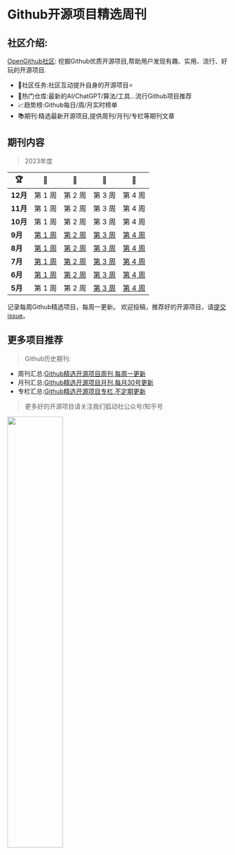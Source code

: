 # Github开源项目精选周刊

## 社区介绍:

[OpenGithub社区](http://open.itc.cn/): 挖掘Github优质开源项目,帮助用户发现有趣、实用、流行、好玩的开源项目.

- 🤝社区任务:社区互动提升自身的开源项目⭐
- 🌋热门仓库:最新的AI/ChatGPT/算法/工具...流行Github项目推荐
- 📈趋势榜:Github每日/周/月实时榜单
- 📚期刊:精选最新开源项目,提供周刊/月刊/专栏等期刊文章

## 期刊内容

> 2023年度

| 🏆      | 🥇                          | 🥈                          | 🥉                          | 🏅                          |
|---------|-----------------------------|-----------------------------|-----------------------------|-----------------------------|
| **12月** | 第 1 周                       | 第 2 周                       | 第 3 周                       | 第 4 周                       |
| **11月** | 第 1 周                       | 第 2 周                       | 第 3 周                       | 第 4 周                       |
| **10月** | 第 1 周                       | 第 2 周                       | 第 3 周                       | 第 4 周                       |
| **9月**  | [第 1 周](docs/2023/9月第一周.md) | [第 2 周](docs/2023/9月第二周.md) | [第 3 周](docs/2023/9月第三周.md) | [第 4 周](docs/2023/9月第四周.md) |
| **8月**  | [第 1 周](docs/2023/8月第一周.md) | [第 2 周](docs/2023/8月第二周.md) | [第 3 周](docs/2023/8月第三周.md) | [第 4 周](docs/2023/8月第四周.md) |
| **7月**  | [第 1 周](docs/2023/7月第一周.md) | [第 2 周](docs/2023/7月第二周.md) | [第 3 周](docs/2023/7月第三周.md) | [第 4 周](docs/2023/7月第四周.md) |
| **6月**  | [第 1 周](docs/2023/6月第一周.md) | [第 2 周](docs/2023/6月第二周.md) | [第 3 周](docs/2023/6月第三周.md) | [第 4 周](docs/2023/6月第四周.md) |
| **5月**  | 第 1 周                       | 第 2 周                       | [第 3 周](docs/2023/5月第三周.md) | [第 4 周](docs/2023/5月第四周.md) |

记录每周Github精选项目，每周一更新。
欢迎投稿，推荐好的开源项目，请[提交 issue](https://github.com/OpenGithubs/weekly/issues)。

## 更多项目推荐

> Github历史期刊:

- 周刊汇总:[Github精选开源项目周刊,每周一更新](https://github.com/OpenGithubs/weekly)
- 月刊汇总:[Github精选开源项目月刊,每月30号更新](https://github.com/OpenGithubs/monthly)
- 专栏汇总:[Github精选开源项目专栏,不定期更新](https://github.com/OpenGithubs/selectedColumn)

> 更多好的开源项目请关注我们狐动社公众号/知乎号

<image src="http://photocdn.tv.sohu.com/img/q_mini/20230525/pic_org_ed11340c-cba7-4072-942a-69a9ec0bc251.png" style="width:50%">



